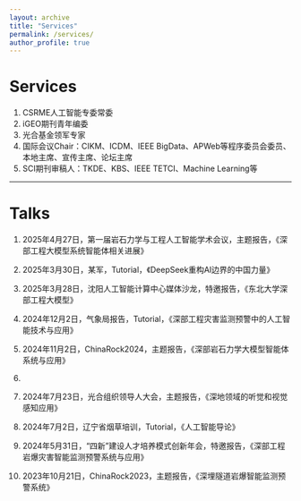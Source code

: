```yaml
---
layout: archive
title: "Services"
permalink: /services/
author_profile: true
---
```


# Services

1. CSRME人工智能专委常委
2. iGEO期刊青年编委
3. 光合基金领军专家
4. 国际会议Chair：CIKM、ICDM、IEEE BigData、APWeb等程序委员会委员、本地主席、宣传主席、论坛主席
5. SCI期刊审稿人：TKDE、KBS、IEEE TETCI、Machine Learning等

---

# Talks

1. 2025年4月27日，第一届岩石力学与工程人工智能学术会议，主题报告，《深部工程大模型系统智能体相关进展》

2. 2025年3月30日，某军，Tutorial，《DeepSeek重构AI边界的中国力量》

3. 2025年3月28日，沈阳人工智能计算中心媒体沙龙，特邀报告，《东北大学深部工程大模型》

4. 2024年12月2日，气象局报告，Tutorial，《深部工程灾害监测预警中的人工智能技术与应用》

5. 2024年11月2日，ChinaRock2024，主题报告，《深部岩石力学大模型智能体系统与应用》

6. 

7. 2024年7月23日，光合组织领导人大会，主题报告，《深地领域的听觉和视觉感知应用》

8. 2024年7月2日，辽宁省烟草培训，Tutorial，《人工智能导论》

9. 2024年5月31日，“四新”建设人才培养模式创新年会，特邀报告，《深部工程岩爆灾害智能监测预警系统与应用》

10. 2023年10月21日，ChinaRock2023，主题报告，《深埋隧道岩爆智能监测预警系统》